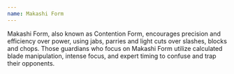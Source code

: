 ```yaml
---
name: Makashi Form
---
```

Makashi Form, also known as Contention Form, encourages precision and efficiency over power, using jabs, parries and light cuts over slashes, blocks and chops. Those guardians who focus on Makashi Form utilize calculated blade manipulation, intense focus, and expert timing to confuse and trap their opponents.
